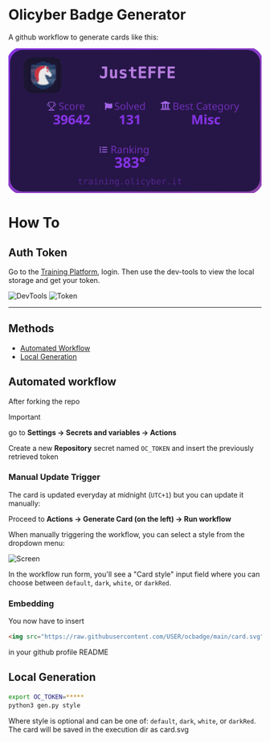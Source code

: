 # Olicyber Badge Generator

A github workflow to generate cards like this:

![My Card](./card.svg)

# How To

## Auth Token
Go to the [Training Platform](training.olicyber.it), login. Then use the dev-tools to view the local storage and get your token.

![DevTools](https://raw.githubusercontent.com/utcq/oca/refs/heads/main/assets/devtools.png)
![Token](https://raw.githubusercontent.com/utcq/oca/refs/heads/main/assets/token.png)

---

## Methods

- [Automated Workflow](#automated-workflow)
- [Local Generation](#local-generation)

## Automated workflow
After forking the repo

> [!IMPORTANT]  
> go to **Settings -> Secrets and variables -> Actions**
>
> Create a new **Repository** secret named `OC_TOKEN` and insert the previously retrieved token

### Manual Update Trigger
The card is updated everyday at midnight (`UTC+1`) but you can update it manually:

Proceed to **Actions -> Generate Card (on the left) -> Run workflow**

When manually triggering the workflow, you can select a style from the dropdown menu:

![Screen](data/actions.png)

In the workflow run form, you'll see a "Card style" input field where you can choose between `default`, `dark`, `white`, or `darkRed`.

### Embedding
You now have to insert
```html
<img src="https://raw.githubusercontent.com/USER/ocbadge/main/card.svg"/>
```
in your github profile README
## Local Generation
```sh
export OC_TOKEN=*****
python3 gen.py style
```
Where style is optional and can be one of: `default`, `dark`, `white`, or `darkRed`.
The card will be saved in the execution dir as card.svg
